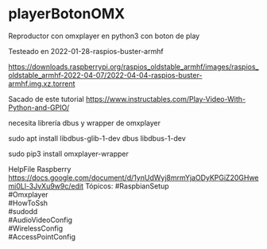 # playerBotonOMX
Reproductor con omxplayer en python3 con boton de play

Testeado en 2022-01-28-raspios-buster-armhf

https://downloads.raspberrypi.org/raspios_oldstable_armhf/images/raspios_oldstable_armhf-2022-04-07/2022-04-04-raspios-buster-armhf.img.xz.torrent

Sacado de este tutorial
https://www.instructables.com/Play-Video-With-Python-and-GPIO/

necesita librería dbus y wrapper de omxplayer


sudo apt install libdbus-glib-1-dev dbus libdbus-1-dev

sudo pip3 install omxplayer-wrapper

HelpFile Raspberry
https://docs.google.com/document/d/1ynUdWyj8mrmYjaODyKPGiZ20GHwemi0Ll-3JvXu9w9c/edit
Tópicos:
  #RaspbianSetup<br />
  #Omxplayer<br />
  #HowToSsh<br />
  #sudodd<br />
  #AudioVideoConfig<br />
  #WirelessConfig<br />
  #AccessPointConfig<br />
